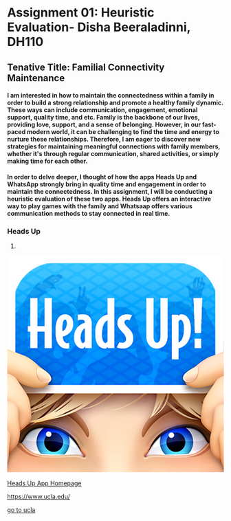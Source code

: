 # Assignment 01: Heuristic Evaluation- Disha Beeraladinni, DH110

## Tenative Title: Familial Connectivity Maintenance 

#### I am interested in how to maintain the connectedness within a family in order to build a strong relationship and promote a healthy family dynamic. These ways can include communication, engagement, emotional support, quality time, and etc. Family is the backbone of our lives, providing love, support, and a sense of belonging. However, in our fast-paced modern world, it can be challenging to find the time and energy to nurture these relationships. Therefore, I am eager to discover new strategies for maintaining meaningful connections with family members, whether it's through regular communication, shared activities, or simply making time for each other. 

#### In order to delve deeper, I thought of how the apps Heads Up and WhatsApp strongly bring in quality time and engagement in order to maintain the connectedness. In this assignment, I will be conducting a heuristic evaluation of these two apps. Heads Up offers an interactive way to play games with the family and Whatsaap offers various communication methods to stay connected in real time.

### Heads Up

1)
![heads up screenshot](unnamed.jpg)

[Heads Up App Homepage](https://play.google.com/store/apps/details?id=com.wb.headsup&hl=en_US&gl=US&pli=1)

https://www.ucla.edu/

[go to ucla](https://www.ucla.edu/)
